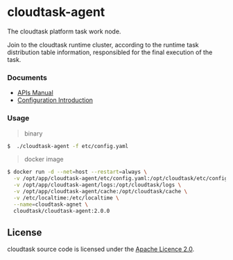 # cloudtask-agent
The cloudtask platform task work node.


Join to the cloudtask runtime cluster, according to the runtime task distribution table information, 
responsibled for the final execution of the task.

### Documents 
* [APIs Manual](./APIs.md)
* [Configuration Introduction](./Configuration.md)

### Usage

> binary

``` bash
$  ./cloudtask-agent -f etc/config.yaml
```

> docker image

``` bash
$ docker run -d --net=host --restart=always \
  -v /opt/app/cloudtask-agent/etc/config.yaml:/opt/cloudtask/etc/config.yaml \
  -v /opt/app/cloudtask-agent/logs:/opt/cloudtask/logs \
  -v /opt/app/cloudtask-agent/cache:/opt/cloudtask/cache \
  -v /etc/localtime:/etc/localtime \
  --name=cloudtask-agnet \
  cloudtask/cloudtask-agent:2.0.0
```

## License
cloudtask source code is licensed under the [Apache Licence 2.0](http://www.apache.org/licenses/LICENSE-2.0.html). 

